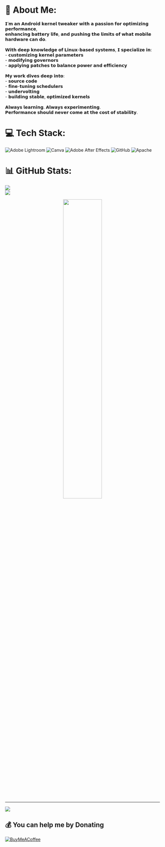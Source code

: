 # 💫 About Me:
𝗜’𝗺 𝗮𝗻 𝗔𝗻𝗱𝗿𝗼𝗶𝗱 𝗸𝗲𝗿𝗻𝗲𝗹 𝘁𝘄𝗲𝗮𝗸𝗲𝗿 𝘄𝗶𝘁𝗵 𝗮 𝗽𝗮𝘀𝘀𝗶𝗼𝗻 𝗳𝗼𝗿 𝗼𝗽𝘁𝗶𝗺𝗶𝘇𝗶𝗻𝗴 𝗽𝗲𝗿𝗳𝗼𝗿𝗺𝗮𝗻𝗰𝗲,<br>𝗲𝗻𝗵𝗮𝗻𝗰𝗶𝗻𝗴 𝗯𝗮𝘁𝘁𝗲𝗿𝘆 𝗹𝗶𝗳𝗲, 𝗮𝗻𝗱 𝗽𝘂𝘀𝗵𝗶𝗻𝗴 𝘁𝗵𝗲 𝗹𝗶𝗺𝗶𝘁𝘀 𝗼𝗳 𝘄𝗵𝗮𝘁 𝗺𝗼𝗯𝗶𝗹𝗲 𝗵𝗮𝗿𝗱𝘄𝗮𝗿𝗲 𝗰𝗮𝗻 𝗱𝗼.<br><br>𝗪𝗶𝘁𝗵 𝗱𝗲𝗲𝗽 𝗸𝗻𝗼𝘄𝗹𝗲𝗱𝗴𝗲 𝗼𝗳 𝗟𝗶𝗻𝘂𝘅-𝗯𝗮𝘀𝗲𝗱 𝘀𝘆𝘀𝘁𝗲𝗺𝘀, 𝗜 𝘀𝗽𝗲𝗰𝗶𝗮𝗹𝗶𝘇𝗲 𝗶𝗻:<br>- 𝗰𝘂𝘀𝘁𝗼𝗺𝗶𝘇𝗶𝗻𝗴 𝗸𝗲𝗿𝗻𝗲𝗹 𝗽𝗮𝗿𝗮𝗺𝗲𝘁𝗲𝗿𝘀<br>- 𝗺𝗼𝗱𝗶𝗳𝘆𝗶𝗻𝗴 𝗴𝗼𝘃𝗲𝗿𝗻𝗼𝗿𝘀<br>- 𝗮𝗽𝗽𝗹𝘆𝗶𝗻𝗴 𝗽𝗮𝘁𝗰𝗵𝗲𝘀 𝘁𝗼 𝗯𝗮𝗹𝗮𝗻𝗰𝗲 𝗽𝗼𝘄𝗲𝗿 𝗮𝗻𝗱 𝗲𝗳𝗳𝗶𝗰𝗶𝗲𝗻𝗰𝘆<br><br>𝗠𝘆 𝘄𝗼𝗿𝗸 𝗱𝗶𝘃𝗲𝘀 𝗱𝗲𝗲𝗽 𝗶𝗻𝘁𝗼:<br>- 𝘀𝗼𝘂𝗿𝗰𝗲 𝗰𝗼𝗱𝗲<br>- 𝗳𝗶𝗻𝗲-𝘁𝘂𝗻𝗶𝗻𝗴 𝘀𝗰𝗵𝗲𝗱𝘂𝗹𝗲𝗿𝘀<br>- 𝘂𝗻𝗱𝗲𝗿𝘃𝗼𝗹𝘁𝗶𝗻𝗴<br>- 𝗯𝘂𝗶𝗹𝗱𝗶𝗻𝗴 𝘀𝘁𝗮𝗯𝗹𝗲, 𝗼𝗽𝘁𝗶𝗺𝗶𝘇𝗲𝗱 𝗸𝗲𝗿𝗻𝗲𝗹𝘀<br><br>𝗔𝗹𝘄𝗮𝘆𝘀 𝗹𝗲𝗮𝗿𝗻𝗶𝗻𝗴. 𝗔𝗹𝘄𝗮𝘆𝘀 𝗲𝘅𝗽𝗲𝗿𝗶𝗺𝗲𝗻𝘁𝗶𝗻𝗴.<br>𝗣𝗲𝗿𝗳𝗼𝗿𝗺𝗮𝗻𝗰𝗲 𝘀𝗵𝗼𝘂𝗹𝗱 𝗻𝗲𝘃𝗲𝗿 𝗰𝗼𝗺𝗲 𝗮𝘁 𝘁𝗵𝗲 𝗰𝗼𝘀𝘁 𝗼𝗳 𝘀𝘁𝗮𝗯𝗶𝗹𝗶𝘁𝘆.


# 💻 Tech Stack:
![Adobe Lightroom](https://img.shields.io/badge/Adobe%20Lightroom-31A8FF.svg?style=for-the-badge&logo=Adobe%20Lightroom&logoColor=white) ![Canva](https://img.shields.io/badge/Canva-%2300C4CC.svg?style=for-the-badge&logo=Canva&logoColor=white) ![Adobe After Effects](https://img.shields.io/badge/Adobe%20After%20Effects-9999FF.svg?style=for-the-badge&logo=Adobe%20After%20Effects&logoColor=white) ![GitHub](https://img.shields.io/badge/github-%23121011.svg?style=for-the-badge&logo=github&logoColor=white) ![Apache](https://img.shields.io/badge/apache-%23D42029.svg?style=for-the-badge&logo=apache&logoColor=white)
# 📊 GitHub Stats:
![](https://github-readme-stats.vercel.app/api?username=RAAJK20Pro&theme=dark&hide_border=false&include_all_commits=false&count_private=false)<br/>
![](https://nirzak-streak-stats.vercel.app/?user=RAAJK20Pro&theme=dark&hide_border=false)<br/>
<p align="center">
    <img width="50%" src="https://github-readme-stats.vercel.app/api/top-langs/?username=RAAJK20Pro&show_icons=true&count_private=true&theme=react&hide_border=true&bg_color=0D1117&layout=compact"/>
</p>

---
[![](https://visitcount.itsvg.in/api?id=RAAJK20Pro&icon=8&color=0)](https://visitcount.itsvg.in)

  ## 💰 You can help me by Donating
  [![BuyMeACoffee](https://img.shields.io/badge/Buy%20Me%20a%20Coffee-ffdd00?style=for-the-badge&logo=buy-me-a-coffee&logoColor=black)](https://buymeacoffee.com/RAAJK20Pro)
